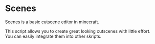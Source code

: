 # Scenes
Scenes is a basic cutscene editor in minecraft.

This script allows you to create great looking cutscenes with little effort. You can easily integrate them into other skripts.

